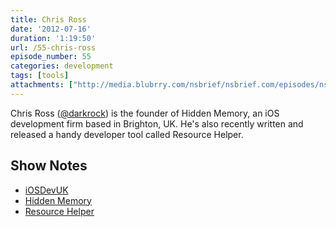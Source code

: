 ```yaml
---
title: Chris Ross
date: '2012-07-16'
duration: '1:19:50'
url: /55-chris-ross
episode_number: 55
categories: development
tags: [tools]
attachments: ["http://media.blubrry.com/nsbrief/nsbrief.com/episodes/nsbrief_55_chris_ross.m4a"]
---
```


Chris Ross ([@darkrock](http://twitter.com/darkrock)) is the founder of Hidden Memory, an iOS development firm based in Brighton, UK. He's also recently written and released a handy developer tool called Resource Helper.

## Show Notes
- [iOSDevUK](http://iosdevuk.com)
- [Hidden Memory](http://hiddenmemory.co.uk)
- [Resource Helper](http://www.hiddenmemory.co.uk/resourcehelper/)
